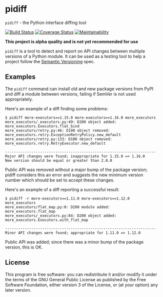 # pidiff

`pidiff` - the Python interface diffing tool

[![Build Status](https://circleci.com/gh/rohanpm/pidiff/tree/master.svg?style=svg)](https://circleci.com/gh/rohanpm/pidiff/tree/master)
[![Coverage Status](https://coveralls.io/repos/github/rohanpm/pidiff/badge.svg?branch=master)](https://coveralls.io/github/rohanpm/pidiff?branch=master)
[![Maintainability](https://api.codeclimate.com/v1/badges/64347682bb124ea1e1fb/maintainability)](https://codeclimate.com/github/rohanpm/pidiff/maintainability)

**This project is alpha quality and is not yet recommended for use**

`pidiff` is a tool to detect and report on API changes between multiple versions
of a Python module. It can be used as a testing tool to help a project follow
the [Semantic Versioning](https://semver.org/) spec.

## Examples

The `pidiff` command can install old and new package versions from PyPI and diff a
module between versions, failing if SemVer is not used appropriately.

Here's an example of a diff finding some problems:

````
$ pidiff more-executors==1.15.0 more-executors==1.16.0 more_executors
more_executors/_executors.py:49: D200 object added: more_executors.Executors.flat_bind
more_executors/retry.py:46: D100 object removed: more_executors.retry.ExceptionRetryPolicy.new_default
more_executors/retry.py:133: D100 object removed: more_executors.retry.RetryExecutor.new_default

---------------------------------------------------------------------
Major API changes were found; inappropriate for 1.15.0 => 1.16.0
New version should be equal or greater than 2.0.0
````

Public API was removed without a major bump of the package version;
pidiff considers this an error and suggests the new minimum version
number which should be set to accept these changes.

Here's an example of a diff reporting a successful result:

````
$ pidiff -r more-executors==1.11.0 more-executors==1.12.0 more_executors
more_executors/flat_map.py:0: D200 module added: more_executors.flat_map
more_executors/_executors.py:84: D200 object added: more_executors.Executors.with_flat_map

---------------------------------------------------------------------
Minor API changes were found; appropriate for 1.11.0 => 1.12.0
````

Public API was added; since there was a minor bump of the package version,
this is OK.

## License

This program is free software: you can redistribute it and/or modify
it under the terms of the GNU General Public License as published by
the Free Software Foundation, either version 3 of the License, or
(at your option) any later version.
